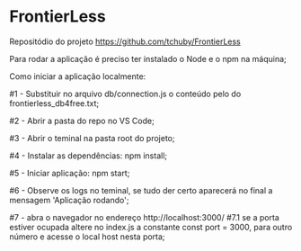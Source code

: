 # FrontierLess
Repositódio do projeto 
https://github.com/tchuby/FrontierLess

Para rodar a aplicação é preciso ter instalado o Node e o npm 
na máquina;

Como iniciar a aplicação localmente:

#1 - Substituir no arquivo db/connection.js o conteúdo pelo do
frontierless_db4free.txt;

#2 - Abrir a pasta do repo no VS Code;

#3 - Abrir o teminal na pasta root do projeto;

#4 - Instalar as dependências: npm install;

#5 - Iniciar aplicação: npm start;

#6 - Observe os logs no teminal, se tudo der certo aparecerá no
final a mensagem 'Aplicação rodando';

#7 - abra o navegador no endereço http://localhost:3000/
    #7.1 se a porta estiver ocupada altere no index.js a constante
    const port = 3000, para outro número e acesse o local
    host nesta porta;
